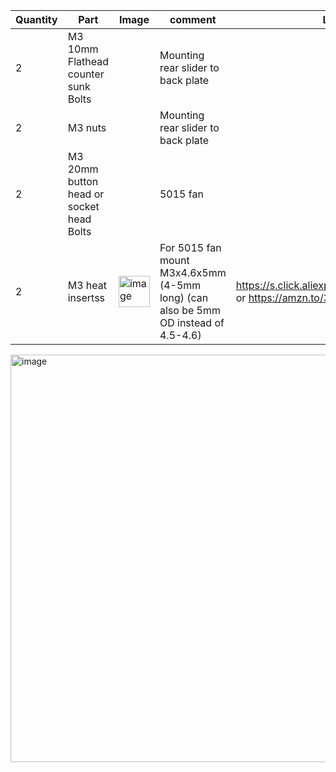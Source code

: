 | Quantity | Part                         | Image             | comment  | Links  |
| ------ | ----                           | -------           | -----    | -----	|
| 2       | M3 10mm Flathead counter sunk Bolts|              | Mounting rear slider to back plate |   |
| 2       | M3 nuts|              | Mounting rear slider to back plate |   |
| 2       | M3 20mm button head or socket head Bolts|              | 5015 fan  |   |
| 2      | M3 heat insertss |<img width="50" alt="image" src="https://user-images.githubusercontent.com/37383368/213013307-f72b9e07-181a-4029-948b-95a7e522ceda.png"> | For 5015 fan mount M3x4.6x5mm (4-5mm long) (can also be 5mm OD instead of 4.5-4.6)                | https://s.click.aliexpress.com/e/_De28c87 or https://amzn.to/3ZVI5xR  |

<img width="652" alt="image" src="https://user-images.githubusercontent.com/37383368/213060567-cf0c874d-36e9-4d78-bf99-b766c39d10a8.png">
